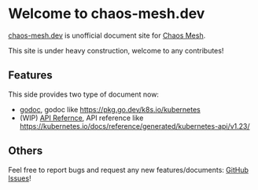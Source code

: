 # Welcome to chaos-mesh.dev

[chaos-mesh.dev](https://chaos-mesh.dev) is unofficial document site for [Chaos Mesh](https://github.com/chaos-mesh/chaos-mesh).

This site is under heavy construction, welcome to any contributes!

## Features

This side provides two type of document now:

- [godoc](https://chaos-mesh.dev/godoc), godoc like https://pkg.go.dev/k8s.io/kubernetes
- (WIP) [API Refernce](https://chaos-mesh.dev/api), API reference like https://kubernetes.io/docs/reference/generated/kubernetes-api/v1.23/

## Others

Feel free to report bugs and request any new features/documents: [GitHub Issues](https://github.com/STRRL/chaos-mesh.dev/issues)!
